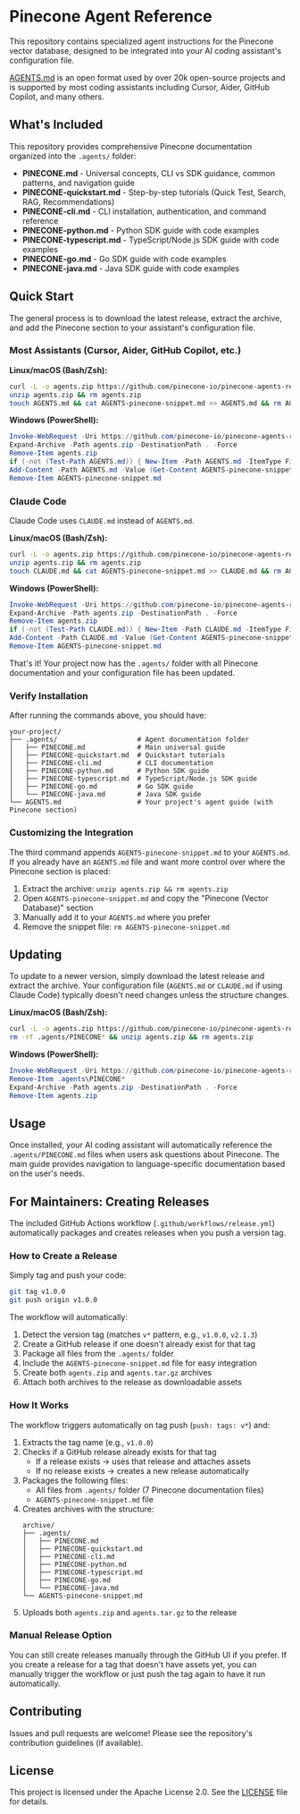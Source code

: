 # Pinecone Agent Reference

This repository contains specialized agent instructions for the Pinecone vector database, designed to be integrated into your AI coding assistant's configuration file.

[AGENTS.md](https://agents.md/) is an open format used by over 20k open-source projects and is supported by most coding assistants including Cursor, Aider, GitHub Copilot, and many others.

## What's Included

This repository provides comprehensive Pinecone documentation organized into the `.agents/` folder:

- **PINECONE.md** - Universal concepts, CLI vs SDK guidance, common patterns, and navigation guide
- **PINECONE-quickstart.md** - Step-by-step tutorials (Quick Test, Search, RAG, Recommendations)
- **PINECONE-cli.md** - CLI installation, authentication, and command reference
- **PINECONE-python.md** - Python SDK guide with code examples
- **PINECONE-typescript.md** - TypeScript/Node.js SDK guide with code examples
- **PINECONE-go.md** - Go SDK guide with code examples
- **PINECONE-java.md** - Java SDK guide with code examples

## Quick Start

The general process is to download the latest release, extract the archive, and add the Pinecone section to your assistant's configuration file.

### Most Assistants (Cursor, Aider, GitHub Copilot, etc.)

**Linux/macOS (Bash/Zsh):**

```bash
curl -L -o agents.zip https://github.com/pinecone-io/pinecone-agents-ref/releases/latest/download/agents.zip
unzip agents.zip && rm agents.zip
touch AGENTS.md && cat AGENTS-pinecone-snippet.md >> AGENTS.md && rm AGENTS-pinecone-snippet.md
```

**Windows (PowerShell):**

```powershell
Invoke-WebRequest -Uri https://github.com/pinecone-io/pinecone-agents-ref/releases/latest/download/agents.zip -OutFile agents.zip
Expand-Archive -Path agents.zip -DestinationPath . -Force
Remove-Item agents.zip
if (-not (Test-Path AGENTS.md)) { New-Item -Path AGENTS.md -ItemType File }
Add-Content -Path AGENTS.md -Value (Get-Content AGENTS-pinecone-snippet.md)
Remove-Item AGENTS-pinecone-snippet.md
```

### Claude Code

Claude Code uses `CLAUDE.md` instead of `AGENTS.md`.

**Linux/macOS (Bash/Zsh):**

```bash
curl -L -o agents.zip https://github.com/pinecone-io/pinecone-agents-ref/releases/latest/download/agents.zip
unzip agents.zip && rm agents.zip
touch CLAUDE.md && cat AGENTS-pinecone-snippet.md >> CLAUDE.md && rm AGENTS-pinecone-snippet.md
```

**Windows (PowerShell):**

```powershell
Invoke-WebRequest -Uri https://github.com/pinecone-io/pinecone-agents-ref/releases/latest/download/agents.zip -OutFile agents.zip
Expand-Archive -Path agents.zip -DestinationPath . -Force
Remove-Item agents.zip
if (-not (Test-Path CLAUDE.md)) { New-Item -Path CLAUDE.md -ItemType File }
Add-Content -Path CLAUDE.md -Value (Get-Content AGENTS-pinecone-snippet.md)
Remove-Item AGENTS-pinecone-snippet.md
```

That's it! Your project now has the `.agents/` folder with all Pinecone documentation and your configuration file has been updated.

### Verify Installation

After running the commands above, you should have:

```
your-project/
├── .agents/                    # Agent documentation folder
│   ├── PINECONE.md             # Main universal guide
│   ├── PINECONE-quickstart.md  # Quickstart tutorials
│   ├── PINECONE-cli.md         # CLI documentation
│   ├── PINECONE-python.md      # Python SDK guide
│   ├── PINECONE-typescript.md  # TypeScript/Node.js SDK guide
│   ├── PINECONE-go.md          # Go SDK guide
│   └── PINECONE-java.md        # Java SDK guide
└── AGENTS.md                   # Your project's agent guide (with Pinecone section)

```

### Customizing the Integration

The third command appends `AGENTS-pinecone-snippet.md` to your `AGENTS.md`. If you already have an `AGENTS.md` file and want more control over where the Pinecone section is placed:

1. Extract the archive: `unzip agents.zip && rm agents.zip`
2. Open `AGENTS-pinecone-snippet.md` and copy the "Pinecone (Vector Database)" section
3. Manually add it to your `AGENTS.md` where you prefer
4. Remove the snippet file: `rm AGENTS-pinecone-snippet.md`

## Updating

To update to a newer version, simply download the latest release and extract the archive. Your configuration file (`AGENTS.md` or `CLAUDE.md` if using Claude Code) typically doesn't need changes unless the structure changes.

**Linux/macOS (Bash/Zsh):**

```bash
curl -L -o agents.zip https://github.com/pinecone-io/pinecone-agents-ref/releases/latest/download/agents.zip
rm -rf .agents/PINECONE* && unzip agents.zip && rm agents.zip
```

**Windows (PowerShell):**

```powershell
Invoke-WebRequest -Uri https://github.com/pinecone-io/pinecone-agents-ref/releases/latest/download/agents.zip -OutFile agents.zip
Remove-Item .agents\PINECONE*
Expand-Archive -Path agents.zip -DestinationPath . -Force
Remove-Item agents.zip
```

## Usage

Once installed, your AI coding assistant will automatically reference the `.agents/PINECONE.md` files when users ask questions about Pinecone. The main guide provides navigation to language-specific documentation based on the user's needs.

## For Maintainers: Creating Releases

The included GitHub Actions workflow (`.github/workflows/release.yml`) automatically packages and creates releases when you push a version tag.

### How to Create a Release

Simply tag and push your code:

```bash
git tag v1.0.0
git push origin v1.0.0
```

The workflow will automatically:

1. Detect the version tag (matches `v*` pattern, e.g., `v1.0.0`, `v2.1.3`)
2. Create a GitHub release if one doesn't already exist for that tag
3. Package all files from the `.agents/` folder
4. Include the `AGENTS-pinecone-snippet.md` file for easy integration
5. Create both `agents.zip` and `agents.tar.gz` archives
6. Attach both archives to the release as downloadable assets

### How It Works

The workflow triggers automatically on tag push (`push: tags: v*`) and:

1. Extracts the tag name (e.g., `v1.0.0`)
2. Checks if a GitHub release already exists for that tag
   - If a release exists → uses that release and attaches assets
   - If no release exists → creates a new release automatically
3. Packages the following files:
   - All files from `.agents/` folder (7 Pinecone documentation files)
   - `AGENTS-pinecone-snippet.md` file
4. Creates archives with the structure:
   ```
   archive/
   ├── .agents/
   │   ├── PINECONE.md
   │   ├── PINECONE-quickstart.md
   │   ├── PINECONE-cli.md
   │   ├── PINECONE-python.md
   │   ├── PINECONE-typescript.md
   │   ├── PINECONE-go.md
   │   └── PINECONE-java.md
   └── AGENTS-pinecone-snippet.md
   ```
5. Uploads both `agents.zip` and `agents.tar.gz` to the release

### Manual Release Option

You can still create releases manually through the GitHub UI if you prefer. If you create a release for a tag that doesn't have assets yet, you can manually trigger the workflow or just push the tag again to have it run automatically.

## Contributing

Issues and pull requests are welcome! Please see the repository's contribution guidelines (if available).

## License

This project is licensed under the Apache License 2.0. See the [LICENSE](LICENSE) file for details.
